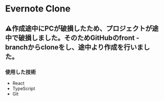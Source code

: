 # Evernote Clone

## ⚠作成途中にPCが破損したため、プロジェクトが途中で破損しました。そのためGitHubのfront - branchからcloneをし、途中より作成を行いました。
### 使用した技術
- React
- TypeScript
- Git
